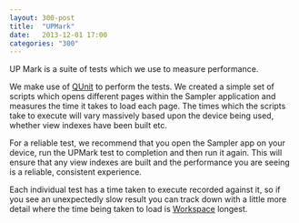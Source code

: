 ```yaml
---
layout: 300-post
title:  "UPMark"
date:   2013-12-01 17:00
categories: "300"
---
```


UP Mark is a suite of tests which we use to measure performance.

We make use of [QUnit](http://qunitjs.com) to perform the tests. We created a simple set of scripts which opens different pages within the Sampler application and measures the time it takes to load each page. The times which the scripts take to execute will vary massively based upon the device being used, whether view indexes have been built etc.

For a reliable test, we recommend that you open the Sampler app on your device, run the UPMark test to completion and then run it again. This will ensure that any view indexes are built and the performance you are seeing is a reliable, consistent experience.

Each individual test has a time taken to execute recorded against it, so if you see an unexpectedly slow result you can track down with a little more detail where the time being taken to load is <a href="{{ site.baseurl }}/300/UnpWorkspace.html">Workspace</a>
longest.